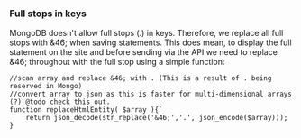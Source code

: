 ### Full stops in keys
MongoDB doesn't allow full stops (.) in keys. Therefore, we replace all full stops with &46; when saving statements. This does mean, to display the full statement on the site and before sending via the API we need to replace &46; throughout with the full stop using a simple function:
```
//scan array and replace &46; with . (This is a result of . being reserved in Mongo)
//convert array to json as this is faster for multi-dimensional arrays (?) @todo check this out.
function replaceHtmlEntity( $array ){`
    return json_decode(str_replace('&46;','.', json_encode($array)));
}
```
